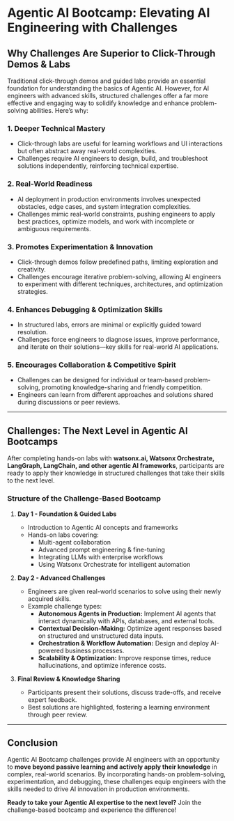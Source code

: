 # Agentic AI Bootcamp: Elevating AI Engineering with Challenges

## Why Challenges Are Superior to Click-Through Demos & Labs

Traditional click-through demos and guided labs provide an essential foundation for understanding the basics of Agentic AI. However, for AI engineers with advanced skills, structured challenges offer a far more effective and engaging way to solidify knowledge and enhance problem-solving abilities. Here’s why:

### 1. **Deeper Technical Mastery**
   - Click-through labs are useful for learning workflows and UI interactions but often abstract away real-world complexities.
   - Challenges require AI engineers to design, build, and troubleshoot solutions independently, reinforcing technical expertise.
   
### 2. **Real-World Readiness**
   - AI deployment in production environments involves unexpected obstacles, edge cases, and system integration complexities.
   - Challenges mimic real-world constraints, pushing engineers to apply best practices, optimize models, and work with incomplete or ambiguous requirements.

### 3. **Promotes Experimentation & Innovation**
   - Click-through demos follow predefined paths, limiting exploration and creativity.
   - Challenges encourage iterative problem-solving, allowing AI engineers to experiment with different techniques, architectures, and optimization strategies.

### 4. **Enhances Debugging & Optimization Skills**
   - In structured labs, errors are minimal or explicitly guided toward resolution.
   - Challenges force engineers to diagnose issues, improve performance, and iterate on their solutions—key skills for real-world AI applications.

### 5. **Encourages Collaboration & Competitive Spirit**
   - Challenges can be designed for individual or team-based problem-solving, promoting knowledge-sharing and friendly competition.
   - Engineers can learn from different approaches and solutions shared during discussions or peer reviews.

---
## Challenges: The Next Level in Agentic AI Bootcamps

After completing hands-on labs with **watsonx.ai, Watsonx Orchestrate, LangGraph, LangChain, and other agentic AI frameworks**, participants are ready to apply their knowledge in structured challenges that take their skills to the next level.

### **Structure of the Challenge-Based Bootcamp**
1. **Day 1 - Foundation & Guided Labs**
   - Introduction to Agentic AI concepts and frameworks
   - Hands-on labs covering:
     - Multi-agent collaboration
     - Advanced prompt engineering & fine-tuning
     - Integrating LLMs with enterprise workflows
     - Using Watsonx Orchestrate for intelligent automation

2. **Day 2 - Advanced Challenges**
   - Engineers are given real-world scenarios to solve using their newly acquired skills.
   - Example challenge types:
     - **Autonomous Agents in Production:** Implement AI agents that interact dynamically with APIs, databases, and external tools.
     - **Contextual Decision-Making:** Optimize agent responses based on structured and unstructured data inputs.
     - **Orchestration & Workflow Automation:** Design and deploy AI-powered business processes.
     - **Scalability & Optimization:** Improve response times, reduce hallucinations, and optimize inference costs.
   
3. **Final Review & Knowledge Sharing**
   - Participants present their solutions, discuss trade-offs, and receive expert feedback.
   - Best solutions are highlighted, fostering a learning environment through peer review.

---
## Conclusion
Agentic AI Bootcamp challenges provide AI engineers with an opportunity to **move beyond passive learning and actively apply their knowledge** in complex, real-world scenarios. By incorporating hands-on problem-solving, experimentation, and debugging, these challenges equip engineers with the skills needed to drive AI innovation in production environments.

**Ready to take your Agentic AI expertise to the next level?**
Join the challenge-based bootcamp and experience the difference!


